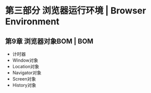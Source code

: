 # 第三部分 浏览器运行环境  |  Browser Environment

## 第9章    浏览器对象BOM   |   BOM

- 计时器
- Window对象
- Location对象
- Navigator对象
- Screen对象
- History对象